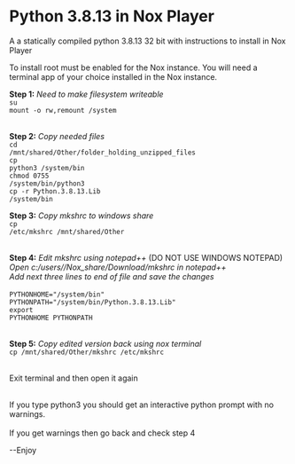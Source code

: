 # Python 3.8.13 in Nox Player

A a statically compiled python 3.8.13 32 bit with instructions to install in Nox Player

To install root must be enabled for the Nox instance.
You will need a terminal app of your choice installed in the Nox instance.

<b>Step 1:</b><i> Need to make filesystem writeable</i><br>
<code>su</code><br>
<code>mount -o rw,remount /system</code><br><br>

<b>Step 2:</b><i> Copy needed files</i><br>
<code>cd /mnt/shared/Other/folder_holding_unzipped_files</code><br>
<code>cp python3 /system/bin</code><br>
<code>chmod 0755 /system/bin/python3</code><br>
<code>cp -r Python.3.8.13.Lib /system/bin</code><br>

<b>Step 3:</b><i> Copy mkshrc to windows share</i><br>
<code>cp /etc/mkshrc /mnt/shared/Other</code><br><br>

<b>Step 4:</b><i> Edit mkshrc using notepad++</i> (DO NOT USE WINDOWS NOTEPAD)<br>
<i>Open c:/users/<username>/Nox_share/Download/mkshrc in notepad++</i><br>
<i>Add next three lines to end of file and save the changes</i><br><br>
<code>PYTHONHOME="/system/bin"</code><br>
<code>PYTHONPATH="/system/bin/Python.3.8.13.Lib"</code><br>
<code>export PYTHONHOME PYTHONPATH</code><br><br>

<b>Step 5:</b> <i>Copy edited version back using nox terminal</i><br>
<code>cp /mnt/shared/Other/mkshrc /etc/mkshrc</code><br><br>

Exit terminal and then open it again<br><br>

If you type python3 you should get an interactive python prompt with no warnings.<br><br>
If you get warnings then go back and check step 4

--Enjoy
